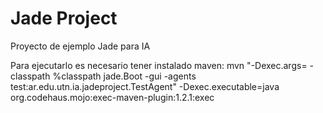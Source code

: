 Jade Project
========

Proyecto de ejemplo Jade para IA

Para ejecutarlo es necesario tener instalado maven:
mvn "-Dexec.args= -classpath %classpath jade.Boot -gui -agents test:ar.edu.utn.ia.jadeproject.TestAgent" -Dexec.executable=java org.codehaus.mojo:exec-maven-plugin:1.2.1:exec